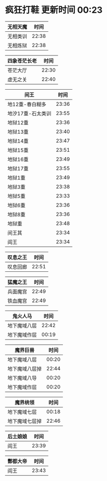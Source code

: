 # 疯狂打鞋 更新时间 00:23

| 无相天魔   | 时间    |
|--------|-------|
| 无相类训 | 22:38 |
| 无相炼狱 | 22:38 |

| 四象苍茫长老   | 时间    |
|--------|-------|
| 苍茫大厅 | 22:30 |
| 虚无之关 | 22:40 |

| 间王   | 时间    |
|--------|-------|
| 地12重-春白糊多 | 23:36 |
| 地汐17重-石太类训 | 23:55 |
| 地狱12重 | 23:36 |
| 地狱13重 | 23:40 |
| 地狱14重 | 23:47 |
| 地狱15重 | 23:51 |
| 地狱16重 | 23:49 |
| 地狱17重 | 23:55 |
| 地狱1重 | 23:49 |
| 地狱3重 | 23:38 |
| 地狱5重 | 23:33 |
| 地狱6重 | 23:36 |
| 地狱8重 | 23:36 |
| 地狱重 | 23:48 |
| 间王其 | 23:34 |
| 阎王 | 23:34 |

| 叹息之王   | 时间    |
|--------|-------|
| 叹息回廊 | 22:51 |

| 猛魔之王   | 时间    |
|--------|-------|
| 兵面魔宫 | 22:49 |
| 铁血魔宫 | 22:49 |

| 鬼火人马   | 时间    |
|--------|-------|
| 地下魔域八层 | 22:42 |
| 地下魔域作层 | 00:19 |

| 魔界巨兽   | 时间    |
|--------|-------|
| 地下魔域八层 | 00:20 |
| 地下魔域八层掉 | 22:44 |
| 地下魔域八导 | 00:20 |
| 地下魔域作层 | 00:20 |

| 魔界统领   | 时间    |
|--------|-------|
| 地下魔域七层 | 00:18 |
| 地下魔域七层掉 | 22:46 |

| 后土娘娘   | 时间    |
|--------|-------|
| 阎王 | 23:39 |

| 酆都大帝   | 时间    |
|--------|-------|
| 阎王 | 23:43 |